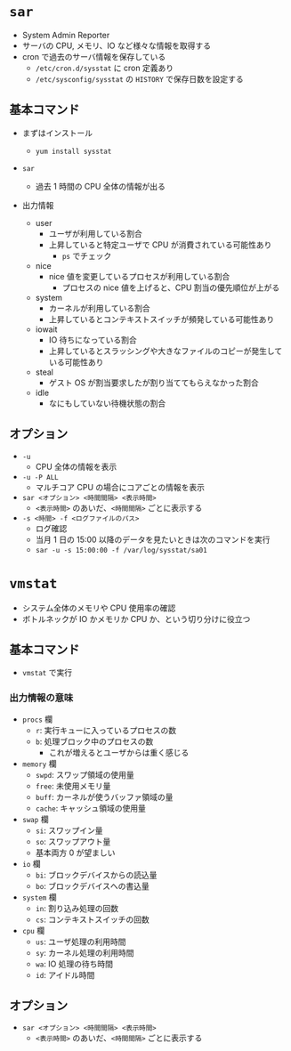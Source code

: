 # `sar`

- System Admin Reporter
- サーバの CPU, メモリ、IO など様々な情報を取得する
- cron で過去のサーバ情報を保存している
  - `/etc/cron.d/sysstat` に cron 定義あり
  - `/etc/sysconfig/sysstat` の `HISTORY` で保存日数を設定する

## 基本コマンド

- まずはインストール
  - `yum install sysstat`

- `sar`
  - 過去 1 時間の CPU 全体の情報が出る

- 出力情報
  - user
    - ユーザが利用している割合
    - 上昇していると特定ユーザで CPU が消費されている可能性あり
      - `ps` でチェック
  - nice
    - nice 値を変更しているプロセスが利用している割合
      - プロセスの nice 値を上げると、CPU 割当の優先順位が上がる
  - system
    - カーネルが利用している割合
    - 上昇しているとコンテキストスイッチが頻発している可能性あり
  - iowait
    - IO 待ちになっている割合
    - 上昇しているとスラッシングや大きなファイルのコピーが発生している可能性あり
  - steal
    - ゲスト OS が割当要求したが割り当ててもらえなかった割合
  - idle
    - なにもしていない待機状態の割合

## オプション

- `-u`
  - CPU 全体の情報を表示
- `-u -P ALL`
  - マルチコア CPU の場合にコアごとの情報を表示
- `sar <オプション> <時間間隔> <表示時間>`
  - `<表示時間>` のあいだ、`<時間間隔>` ごとに表示する
- `-s <時間> -f <ログファイルのパス>`
  - ログ確認
  - 当月 1 日の 15:00 以降のデータを見たいときは次のコマンドを実行
  - `sar -u -s 15:00:00 -f /var/log/sysstat/sa01`

# `vmstat`

- システム全体のメモリや CPU 使用率の確認
- ボトルネックが IO かメモリか CPU か、という切り分けに役立つ

## 基本コマンド

- `vmstat` で実行

### 出力情報の意味

- `procs` 欄
  - `r`: 実行キューに入っているプロセスの数
  - `b`: 処理ブロック中のプロセスの数
    - これが増えるとユーザからは重く感じる
- `memory` 欄
  - `swpd`: スワップ領域の使用量
  - `free`: 未使用メモリ量
  - `buff`: カーネルが使うバッファ領域の量
  - `cache`: キャッシュ領域の使用量
- `swap` 欄
  - `si`: スワップイン量
  - `so`: スワップアウト量
  - 基本両方 0 が望ましい
- `io` 欄
  - `bi`: ブロックデバイスからの読込量
  - `bo`: ブロックデバイスへの書込量
- `system` 欄
  - `in`: 割り込み処理の回数
  - `cs`: コンテキストスイッチの回数
- `cpu` 欄
  - `us`: ユーザ処理の利用時間
  - `sy`: カーネル処理の利用時間
  - `wa`: IO 処理の待ち時間
  - `id`: アイドル時間

## オプション

- `sar <オプション> <時間間隔> <表示時間>`
  - `<表示時間>` のあいだ、`<時間間隔>` ごとに表示する
